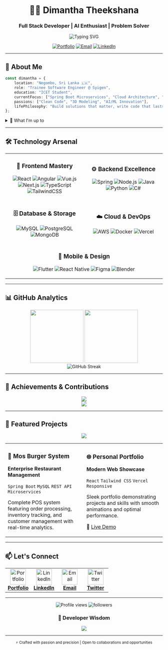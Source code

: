 <div align="center">

# 👨‍💻 Dimantha Theekshana

### Full Stack Developer | AI Enthusiast | Problem Solver

<img src="https://readme-typing-svg.herokuapp.com?font=JetBrains+Mono&weight=600&size=20&pause=1000&color=3B82F6&center=true&vCenter=true&random=false&width=600&lines=Trainee+Software+Engineer+%40+Syigen;Building+Scalable+Web+Solutions;Spring+Boot+%E2%80%A2+React+%E2%80%A2+Angular+Expert;Passionate+About+Clean+Code" alt="Typing SVG" />

[![Portfolio](https://img.shields.io/badge/🌐_Portfolio-4A90E2?style=for-the-badge)](https://portfolio-nu-five-64.vercel.app/)
[![Email](https://img.shields.io/badge/Email-EA4335?style=for-the-badge&logo=gmail&logoColor=white)](mailto:dimanthatheekshana12345@gmail.com)
[![LinkedIn](https://img.shields.io/badge/LinkedIn-0A66C2?style=for-the-badge&logo=linkedin&logoColor=white)](https://linkedin.com/in/dimantha-theekshana)

</div>

---

## 🎯 About Me

```typescript
const dimantha = {
    location: "Negombo, Sri Lanka 🇱🇰",
    role: "Trainee Software Engineer @ Syigen",
    education: "ICET Student",
    currentFocus: ["Spring Boot Microservices", "Cloud Architecture", "DevOps"],
    passions: ["Clean Code", "3D Modeling", "AI/ML Innovation"],
    lifePhilosophy: "Build solutions that matter, write code that lasts"
};
```

<details>
<summary>📌 What I'm up to</summary>
<br>

- 🔨 Building a comprehensive **Mos Burger Management System** with Spring Boot
- 📚 Deep diving into **AWS Cloud Services** and **Kubernetes**
- 🤝 Actively seeking **open source collaboration** opportunities
- 🎨 Creating 3D models and exploring **Blender** in my free time
- 💡 Experimenting with **AI/ML** applications in real-world problems

</details>

---

## 🛠️ Technology Arsenal

<table align="center">
<tr>
<td align="center" width="50%">

### 🎨 Frontend Mastery
![React](https://img.shields.io/badge/React-20232A?style=flat-square&logo=react&logoColor=61DAFB)
![Angular](https://img.shields.io/badge/Angular-DD0031?style=flat-square&logo=angular&logoColor=white)
![Vue.js](https://img.shields.io/badge/Vue.js-4FC08D?style=flat-square&logo=vue.js&logoColor=white)
![Next.js](https://img.shields.io/badge/Next.js-000000?style=flat-square&logo=next.js&logoColor=white)
![TypeScript](https://img.shields.io/badge/TypeScript-3178C6?style=flat-square&logo=typescript&logoColor=white)
![TailwindCSS](https://img.shields.io/badge/Tailwind-06B6D4?style=flat-square&logo=tailwind-css&logoColor=white)

</td>
<td align="center" width="50%">

### ⚙️ Backend Excellence
![Spring](https://img.shields.io/badge/Spring_Boot-6DB33F?style=flat-square&logo=spring&logoColor=white)
![Node.js](https://img.shields.io/badge/Node.js-339933?style=flat-square&logo=node.js&logoColor=white)
![Java](https://img.shields.io/badge/Java-ED8B00?style=flat-square&logo=openjdk&logoColor=white)
![Python](https://img.shields.io/badge/Python-3776AB?style=flat-square&logo=python&logoColor=white)
![C#](https://img.shields.io/badge/C%23-239120?style=flat-square&logo=c-sharp&logoColor=white)

</td>
</tr>
<tr>
<td align="center" width="50%">

### 🗄️ Database & Storage
![MySQL](https://img.shields.io/badge/MySQL-4479A1?style=flat-square&logo=mysql&logoColor=white)
![PostgreSQL](https://img.shields.io/badge/PostgreSQL-4169E1?style=flat-square&logo=postgresql&logoColor=white)
![MongoDB](https://img.shields.io/badge/MongoDB-47A248?style=flat-square&logo=mongodb&logoColor=white)

</td>
<td align="center" width="50%">

### ☁️ Cloud & DevOps
![AWS](https://img.shields.io/badge/AWS-232F3E?style=flat-square&logo=amazon-aws&logoColor=FF9900)
![Docker](https://img.shields.io/badge/Docker-2496ED?style=flat-square&logo=docker&logoColor=white)
![Vercel](https://img.shields.io/badge/Vercel-000000?style=flat-square&logo=vercel&logoColor=white)

</td>
</tr>
<tr>
<td align="center" colspan="2">

### 📱 Mobile & Design
![Flutter](https://img.shields.io/badge/Flutter-02569B?style=flat-square&logo=flutter&logoColor=white)
![React Native](https://img.shields.io/badge/React_Native-20232A?style=flat-square&logo=react&logoColor=61DAFB)
![Figma](https://img.shields.io/badge/Figma-F24E1E?style=flat-square&logo=figma&logoColor=white)
![Blender](https://img.shields.io/badge/Blender-F5792A?style=flat-square&logo=blender&logoColor=white)

</td>
</tr>
</table>

---

## 📊 GitHub Analytics

<div align="center">
  <img height="170" src="https://github-readme-stats.vercel.app/api?username=dimantha2004&show_icons=true&theme=github_dark&hide_border=true&bg_color=0D1117&title_color=3B82F6&icon_color=3B82F6&text_color=C9D1D9&count_private=true" />
  <img height="170" src="https://github-readme-stats.vercel.app/api/top-langs/?username=dimantha2004&layout=compact&theme=github_dark&hide_border=true&bg_color=0D1117&title_color=3B82F6&text_color=C9D1D9&langs_count=8" />
</div>

<div align="center">
  <img src="https://github-readme-streak-stats.herokuapp.com/?user=dimantha2004&theme=github-dark-blue&hide_border=true&background=0D1117&stroke=3B82F6&ring=3B82F6&fire=F59E0B&currStreakLabel=C9D1D9" alt="GitHub Streak" />
</div>

---

## 🏅 Achievements & Contributions

<div align="center">
  <img src="https://github-profile-trophy.vercel.app/?username=dimantha2004&theme=onestar&no-frame=true&no-bg=true&column=7&margin-w=10&margin-h=10" />
</div>

<div align="center">
  <img src="https://github-readme-activity-graph.vercel.app/graph?username=dimantha2004&custom_title=Contribution%20Timeline&bg_color=0D1117&color=3B82F6&line=3B82F6&point=C9D1D9&area=true&hide_border=true" />
</div>

---

## 🚀 Featured Projects

<div align="center">

<a href="https://github.com/dimantha2004/Mos_Burger_Shop_Backend_by_Springboot">
  <img align="center" src="https://github-readme-stats.vercel.app/api/pin/?username=dimantha2004&repo=Mos_Burger_Shop_Backend_by_Springboot&theme=github_dark&hide_border=true&bg_color=0D1117&title_color=3B82F6&icon_color=3B82F6&text_color=C9D1D9" />
</a>

</div>

<table align="center">
<tr>
<td width="50%">

### 🍔 Mos Burger System
**Enterprise Restaurant Management**

`Spring Boot` `MySQL` `REST API` `Microservices`

Complete POS system featuring order processing, inventory tracking, and customer management with real-time analytics.

</td>
<td width="50%">

### 🌐 Personal Portfolio
**Modern Web Showcase**

`React` `Tailwind CSS` `Vercel` `Responsive`

Sleek portfolio demonstrating projects and skills with smooth animations and optimal performance.

🔗 [Live Demo](https://portfolio-nu-five-64.vercel.app/)

</td>
</tr>
</table>

---

## 📫 Let's Connect

<div align="center">

<table>
<tr>
<td align="center" width="25%">
<a href="https://portfolio-nu-five-64.vercel.app/">
<img src="https://img.icons8.com/fluency/96/000000/domain.png" width="50" height="50" alt="Portfolio"/>
<br><b>Portfolio</b>
</a>
</td>
<td align="center" width="25%">
<a href="https://linkedin.com/in/dimantha-theekshana">
<img src="https://img.icons8.com/fluency/96/000000/linkedin.png" width="50" height="50" alt="LinkedIn"/>
<br><b>LinkedIn</b>
</a>
</td>
<td align="center" width="25%">
<a href="mailto:dimanthatheekshana12345@gmail.com">
<img src="https://img.icons8.com/fluency/96/000000/gmail.png" width="50" height="50" alt="Email"/>
<br><b>Email</b>
</a>
</td>
<td align="center" width="25%">
<a href="https://twitter.com/dimanthath48913">
<img src="https://img.icons8.com/fluency/96/000000/twitter.png" width="50" height="50" alt="Twitter"/>
<br><b>Twitter</b>
</a>
</td>
</tr>
</table>

---

<img src="https://komarev.com/ghpvc/?username=dimantha2004&label=Profile%20Views&color=3B82F6&style=flat-square" alt="Profile views" />
<img src="https://img.shields.io/github/followers/dimantha2004?label=Followers&style=flat-square&color=3B82F6" alt="followers" />

### 💭 Developer Wisdom

<img src="https://quotes-github-readme.vercel.app/api?type=horizontal&theme=dark" />

---

<sub>⚡ Crafted with passion and precision | Open to collaborations and opportunities</sub>

</div>

